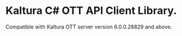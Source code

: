 # Kaltura C# OTT API Client Library.
Compatible with Kaltura OTT server version 6.0.0.28829 and above.
